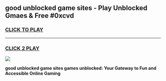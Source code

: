 
## good unblocked game sites - Play Unblocked Gmaes & Free #0xcvd
<h3>
<a href="https://news.freeplayer.one?title=good_unblocked_game_sites&ref=24F">CLICK TO PLAY</a></h3>
<hr>

<h3>
<a href="https://news.freeplayer.one?title=good_unblocked_game_sites&ref=24F">CLICK 2 PLAY</a>
  
</h3>

<a href="https://news.freeplayer.one?title=good_unblocked_game_sites&ref=24F/"><img src="https://clearcache.store/games.png"></a>


**good unblocked game sites games unblocked: Your Gateway to Fun and Accessible Online Gaming**
